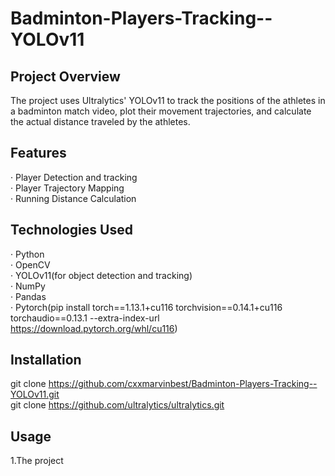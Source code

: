 # Badminton-Players-Tracking--YOLOv11
## Project Overview
The project uses Ultralytics' YOLOv11 to track the positions of the athletes in a badminton match video, plot their movement trajectories, and calculate the actual distance traveled by the athletes.
## Features
· Player Detection and tracking  
· Player Trajectory Mapping  
· Running Distance Calculation  
## Technologies Used
· Python  
· OpenCV  
· YOLOv11(for object detection and tracking)  
· NumPy  
· Pandas  
· Pytorch(pip install torch==1.13.1+cu116 torchvision==0.14.1+cu116 torchaudio==0.13.1 --extra-index-url https://download.pytorch.org/whl/cu116)
## Installation
git clone https://github.com/cxxmarvinbest/Badminton-Players-Tracking--YOLOv11.git  
git clone https://github.com/ultralytics/ultralytics.git
## Usage
1.The project

